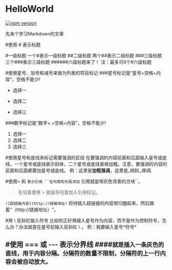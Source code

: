 HelloWorld
==========
[![npm version](http://img.shields.io/badge/npm%20package-1.0.1-brightgreen.svg)](http://shields.io/)

先来个学习Markdown的文章

#使用 # 表示标题

#一级标题
一个#表示一级标题
##二级标题
两个##表示二级标题
###三级标题
三个###表示三级标题
######六级标题来了！
注：最多可6个#六级标题


#使用星号、加号和减号来做为列表的项目标记
###星号标记是“星号+空格+内容”，空格不能少!
* 选择一
+ 选择二
- 选择三

###数字标记是“数字+.+空格+内容”，空格不能少!
1. 选择一
2. 选择二
3. 选择三

#使用星号和底线来标记需要强调的区段
在要强调的内容前面和后面输入星号或底线，一个星号或底线表示斜体，二个星号或底线表格加粗。注意，要强调的内容的前面和后面都要加星号或底线。
例：这里是**加粗强调**，这里是_倾斜_*强调*。

#使用> 和 ` 表示引用
``在句首和句尾添加 ` 引用就是带灰色背景的方块``，
>在句首使用 > 就是将句首加入引用标记。

`![超链接内容](http://链接地址)`
将待插入超链接的内容用![]圈起来，然后跟着"（http://链接地址）"。

#用 \ 反斜杠输入符号
比如你正好用输入星号作为内容，而不是作为控制符号，怎么办？办法就是在星号前输入反斜杠 \ 。
例：我要输入星号\*符号\*

#使用 === 或 --- 表示分界线
####```就是插入一条灰色的直线，用于内容分隔。分隔符的数量不限制，分隔符的上一行内容会被自动放大。```
------

